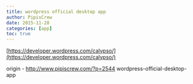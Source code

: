 ```yaml
---
title: wordpress official desktop app
author: PipisCrew
date: 2015-11-28
categories: [app]
toc: true
---
```


[https://developer.wordpress.com/calypso/](https://developer.wordpress.com/calypso/)

origin - http://www.pipiscrew.com/?p=2544 wordpress-official-desktop-app